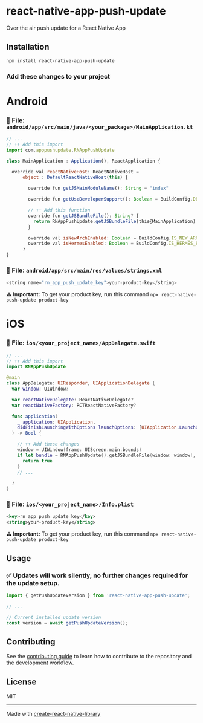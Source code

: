 # react-native-app-push-update

Over the air push update for a React Native App

## Installation

```sh
npm install react-native-app-push-update
```

### Add these changes to your project

# Android

### 📄 File: `android/app/src/main/java/<your_package>/MainApplication.kt`

```js
// ...
// ++ Add this import
import com.apppushupdate.RNAppPushUpdate

class MainApplication : Application(), ReactApplication {

  override val reactNativeHost: ReactNativeHost =
      object : DefaultReactNativeHost(this) {

        override fun getJSMainModuleName(): String = "index"

        override fun getUseDeveloperSupport(): Boolean = BuildConfig.DEBUG

        // ++ Add this function
        override fun getJSBundleFile(): String? {
          return RNAppPushUpdate.getJSBundleFile(this@MainApplication)
        }

        override val isNewArchEnabled: Boolean = BuildConfig.IS_NEW_ARCHITECTURE_ENABLED
        override val isHermesEnabled: Boolean = BuildConfig.IS_HERMES_ENABLED
      }
}
```

### 📄 File: `android/app/src/main/res/values/strings.xml`

```js
<string name="rn_app_push_update_key">your-product-key</string>
```

**⚠️ Important:** To get your product key, run this command `npx react-native-push-update product-key`

# iOS

### 📄 File: `ios/<your_project_name>/AppDelegate.swift`

```swift
// ...
// ++ Add this import
import RNAppPushUpdate

@main
class AppDelegate: UIResponder, UIApplicationDelegate {
  var window: UIWindow?

  var reactNativeDelegate: ReactNativeDelegate?
  var reactNativeFactory: RCTReactNativeFactory?

  func application(
    _ application: UIApplication,
    didFinishLaunchingWithOptions launchOptions: [UIApplication.LaunchOptionsKey: Any]? = nil
  ) -> Bool {

    // ++ Add these changes
    window = UIWindow(frame: UIScreen.main.bounds)
    if let bundle = RNAppPushUpdate().getJSBundleFile(window: window!, launchOptions: launchOptions) {
      return true
    }
    // ...

  }
}
```

### 📄 File: `ios/<your_project_name>/Info.plist`

```xml
<key>rn_app_push_update_key</key>
<string>your-product-key</string>
```

**⚠️ Important:** To get your product key, run this command `npx react-native-push-update product-key`

## Usage

### ✅ Updates will work silently, no further changes required for the update setup.

```js
import { getPushUpdateVersion } from 'react-native-app-push-update';

// ...

// Current installed update version
const version = await getPushUpdateVersion();
```

## Contributing

See the [contributing guide](CONTRIBUTING.md) to learn how to contribute to the repository and the development workflow.

## License

MIT

---

Made with [create-react-native-library](https://github.com/callstack/react-native-builder-bob)
